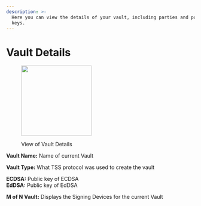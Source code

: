 ```yaml
---
description: >-
  Here you can view the details of your vault, including parties and public
  keys.
---
```


# Vault Details

<figure><img src="../../.gitbook/assets/Vault Details.png" alt="" width="188"><figcaption><p>View of Vault Details</p></figcaption></figure>

**Vault Name:** Name of current Vault

**Vault Type:** What TSS protocol was used to create the vault

**ECDSA:** Public key of ECDSA\
**EdDSA:** Public key of EdDSA

**M of N Vault:** Displays the Signing Devices for the current Vault

